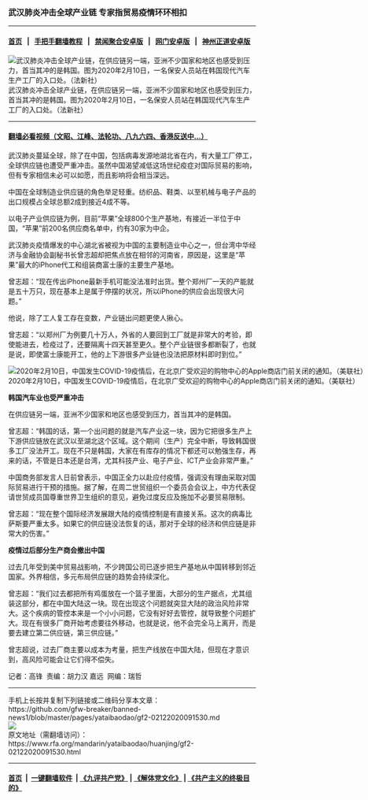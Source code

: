 ### 武汉肺炎冲击全球产业链 专家指贸易疫情环环相扣
------------------------

#### [首页](https://github.com/gfw-breaker/banned-news1/blob/master/README.md) &nbsp;&nbsp;|&nbsp;&nbsp; [手把手翻墙教程](https://github.com/gfw-breaker/guides/wiki) &nbsp;&nbsp;|&nbsp;&nbsp; [禁闻聚合安卓版](https://github.com/gfw-breaker/bn-android) &nbsp;&nbsp;|&nbsp;&nbsp; [网门安卓版](https://github.com/oGate2/oGate) &nbsp;&nbsp;|&nbsp;&nbsp; [神州正道安卓版](https://github.com/SzzdOgate/update) 



<div id="headerimg">
 <img alt="武汉肺炎冲击全球产业链，在供应链另一端，亚洲不少国家和地区也感受到压力，首当其冲的是韩国。图为2020年2月10日，一名保安人员站在韩国现代汽车生产工厂的入口处。（法新社）" src="https://www.rfa.org/mandarin/yataibaodao/huanjing/gf2-02122020091530.html/000_1OW4A7.jpg/@@images/8d583250-f43c-40a0-8406-38320d6aaf60.jpeg" title="武汉肺炎冲击全球产业链，在供应链另一端，亚洲不少国家和地区也感受到压力，首当其冲的是韩国。图为2020年2月10日，一名保安人员站在韩国现代汽车生产工厂的入口处。（法新社）"/>
 <div id="headerimgcontents">
  <div id="headerimgcaption">
   <span>
    武汉肺炎冲击全球产业链，在供应链另一端，亚洲不少国家和地区也感受到压力，首当其冲的是韩国。图为2020年2月10日，一名保安人员站在韩国现代汽车生产工厂的入口处。（法新社）
   </span>
   <!-- zoomattribute -->
  </div>
  <!-- headerimgcaption -->
 </div>
 <!-- headerimagecontents -->
</div>

<hr/>


#### [翻墙必看视频（文昭、江峰、法轮功、八九六四、香港反送中...）](http://167.172.214.107/home.html)

<div id="storytext">
 <div>
  <div class="slot_header">
  </div>
 </div>
 <p>
 </p>
 <p>
  武汉肺炎蔓延全球，除了在中国，包括病毒发源地湖北省在内，有大量工厂停工，全球供应链也遭受严重冲击。虽然中国渴望减低这场世纪疫症对国际贸易的影响，但有专家相信未必可以如愿，而且影响将会相当深远。
 </p>
 <p>
  中国在全球制造业供应链的角色举足轻重。纺织品、鞋类、以至机械与电子产品的出口规模占全球总额2成到接近4成不等。
 </p>
 <p>
  以电子产业供应链为例，目前“苹果”全球800个生产基地，有接近一半位于中国，“苹果”前200名供应商名单中，约有30家为中企。
 </p>
 <p>
 </p>
 <p>
 </p>
 <p>
  武汉肺炎疫情爆发的中心湖北省被视为中国的主要制造业中心之一，但台湾中华经济与金融协会副秘书长曾志超却把焦点放在相邻的河南省，原因是，这里是“苹果”最大的iPhone代工和组装商富士康的主要生产基地。
 </p>
 <p>
  曾志超：“现在传出iPhone最新手机可能没法准时出货。整个郑州厂一天的产能就是五十万只，现在基本上是属于停摆的状况，所以iPhone的供应会出现很大问题。”
 </p>
 <p>
  他说，除了工人复工存在变数，产业链出问题更使人揪心。
 </p>
 <p>
  曾志超：“以郑州厂为例要几十万人，外省的人要回到工厂就是非常大的考验，即使能进去，检疫过了，还要隔离十四天甚至更久。整个产业链很多都断裂了，也就是说，即使富士康能开工，他的上下游很多产业链也没法把原材料即时到位。”
 </p>
 <p>
 </p>
 <p>
  <div class="image-inline captioned" style="width:1500px;">
   <div style="width:1500px;">
    <img alt="2020年2月10日，中国发生COVID-19疫情后，在北京广受欢迎的购物中心的Apple商店门前关闭的通知。（美联社）" src="https://www.rfa.org/mandarin/yataibaodao/huanjing/gf2-02122020091530.html/AP_20043469987753.jpg" title="2020年2月10日，中国发生COVID-19疫情后，在北京广受欢迎的购物中心的Apple商店门前关闭的通知。（美联社）"/>
   </div>
   <div class="image-caption">
    <span style="width:1500px;">
     2020年2月10日，中国发生COVID-19疫情后，在北京广受欢迎的购物中心的Apple商店门前关闭的通知。（美联社）
    </span>
    <span class="copyright">
    </span>
   </div>
  </div>
 </p>
 <p>
  <b>
   韩国汽车业也受严重冲击
  </b>
 </p>
 <p>
  在供应链另一端，亚洲不少国家和地区也感受到压力，首当其冲的是韩国。
 </p>
 <p>
  曾志超：“韩国的话，第一个出问题的就是汽车产业这一块，因为它把很多生产上下游供应链放在武汉以至湖北这个区域。这个期间（生产）完全中断，导致韩国很多工厂没法开工。现在不只是韩国，大家在有库存的情况下都还可以勉强生存，再来的话，不管是日本还是台湾，尤其科技产业、电子产业、ICT产业会非常严重。”
 </p>
 <p>
  中国商务部发言人日前曾表示，中国正全力以赴应付疫情，强调没有理由采取对国际贸易进行干预的措施。据了解，在周二世贸组织一个委员会会议上，中方代表促请世贸成员国尊重世界卫生组织的意见，避免过度反应及施加不必要贸易限制。
 </p>
 <p>
  曾志超：“现在整个国际经济发展跟大陆的疫情控制是有直接关系。这次的病毒比萨斯要严重太多。如果它的供应链没法恢复的话，那对于全球的经济和供应链是非常大的伤害。”
 </p>
 <p>
  <b>
   疫情过后部分生产商会撤出中国
  </b>
 </p>
 <p>
  过去几年受到美中贸易战影响，不少跨国公司已逐步把生产基地从中国转移到邻近国家。外界相信，多元布局供应链的趋势会持续深化。
 </p>
 <p>
  曾志超：“我们过去都把所有鸡蛋放在一个篮子里面，大部分的生产据点，尤其组装这部分，都在中国大陆这一块。现在出现这个问题就突显大陆的政治风险非常大。这个疾病的管控本来是一个小小问题，它没有好好去管控，就导致整个问题扩大。现在有很多厂商开始考虑要往外移动，也就是说，他不会完全马上离开，而是要去建立第二供应链，第三供应链。”
 </p>
 <p>
  曾志超说，过去厂商主要以成本为考量，把生产线放在中国大陆，但现在才意识到，高风险可能会让它们得不偿失。
 </p>
 <p>
 </p>
 <p>
  记者：高锋  责编：胡力汉 嘉远  网编：瑞哲
 </p>
</div>

<hr/>
手机上长按并复制下列链接或二维码分享本文章：<br/>
https://github.com/gfw-breaker/banned-news1/blob/master/pages/yataibaodao/gf2-02122020091530.md <br/>
<a href='https://github.com/gfw-breaker/banned-news1/blob/master/pages/yataibaodao/gf2-02122020091530.md'><img src='https://github.com/gfw-breaker/banned-news1/blob/master/pages/yataibaodao/gf2-02122020091530.md.png'/></a> <br/>
原文地址（需翻墙访问）：https://www.rfa.org/mandarin/yataibaodao/huanjing/gf2-02122020091530.html


------------------------
#### [首页](https://github.com/gfw-breaker/banned-news1/blob/master/README.md) &nbsp;|&nbsp; [一键翻墙软件](https://github.com/gfw-breaker/nogfw/blob/master/README.md) &nbsp;| [《九评共产党》](https://github.com/gfw-breaker/9ping.md/blob/master/README.md#九评之一评共产党是什么) | [《解体党文化》](https://github.com/gfw-breaker/jtdwh.md/blob/master/README.md) | [《共产主义的终极目的》](https://github.com/gfw-breaker/gczydzjmd.md/blob/master/README.md)


<img src='http://gfw-breaker.win/banned-news/pages/yataibaodao/gf2-02122020091530.md' width='0px' height='0px'/>